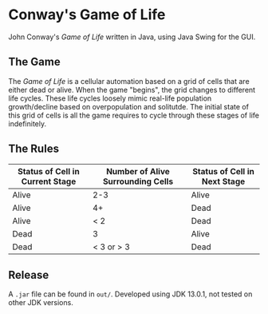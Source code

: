 # Conway's Game of Life
John Conway's *Game of Life* written in Java, using Java Swing for the GUI.

## The Game
The *Game of Life* is a cellular automation based on a grid of cells that are either dead or alive. When the game "begins", the grid changes to different life cycles. These life cycles loosely mimic real-life population growth/decline based on overpopulation and solitutde. The initial state of this grid of cells is all the game requires to cycle through these stages of life indefinitely. 

## The Rules

|**Status of Cell in Current Stage**|**Number of Alive Surrounding Cells**|**Status of Cell in Next Stage**|
|---|---|---|
|Alive|2-3|Alive|
|Alive|4+|Dead|
|Alive|< 2|Dead|
|Dead|3|Alive|
|Dead|< 3 or > 3|Dead|

## Release
A `.jar` file can be found in `out/`.
Developed using JDK 13.0.1, not tested on other JDK versions.

